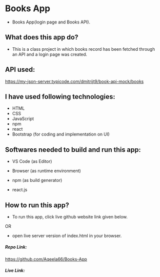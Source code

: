 # Books App

- Books App(login page and Books API).

## What does this app do?

- This is a class project in which books record has been fetched through an API and a login page was created.

## API used:

 https://my-json-server.typicode.com/dmitrijt9/book-api-mock/books

## I have used following technologies:

- HTML
- CSS
- JavaScript
- npm
- react
- Bootstrap (for coding and implementation on UI)

## Softwares needed to build and run this app:

- VS Code (as Editor)

- Browser (as runtime environment)

- npm (as build generator)

- react.js

## How to run this app?

- To run this app, click live github website link given below.

OR

- open live server version of index.html in your browser.

##### Repo Link:

https://github.com/Aqeela66/Books-App

##### Live Link:

